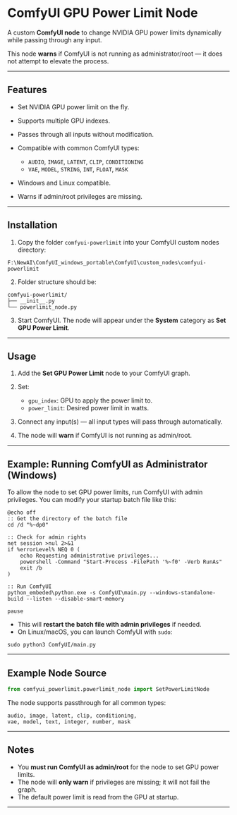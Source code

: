 # ComfyUI GPU Power Limit Node

A custom **ComfyUI node** to change NVIDIA GPU power limits dynamically while passing through any input.

This node **warns** if ComfyUI is not running as administrator/root — it does not attempt to elevate the process.

---

## Features

* Set NVIDIA GPU power limit on the fly.
* Supports multiple GPU indexes.
* Passes through all inputs without modification.
* Compatible with common ComfyUI types:

  * `AUDIO`, `IMAGE`, `LATENT`, `CLIP`, `CONDITIONING`
  * `VAE`, `MODEL`, `STRING`, `INT`, `FLOAT`, `MASK`
* Windows and Linux compatible.
* Warns if admin/root privileges are missing.

---

## Installation

1. Copy the folder `comfyui-powerlimit` into your ComfyUI custom nodes directory:

```
F:\NewAI\ComfyUI_windows_portable\ComfyUI\custom_nodes\comfyui-powerlimit
```

2. Folder structure should be:

```
comfyui-powerlimit/
├── __init__.py
└── powerlimit_node.py
```

3. Start ComfyUI. The node will appear under the **System** category as **Set GPU Power Limit**.

---

## Usage

1. Add the **Set GPU Power Limit** node to your ComfyUI graph.
2. Set:

   * `gpu_index`: GPU to apply the power limit to.
   * `power_limit`: Desired power limit in watts.
3. Connect any input(s) — all input types will pass through automatically.
4. The node will **warn** if ComfyUI is not running as admin/root.

---

## Example: Running ComfyUI as Administrator (Windows)

To allow the node to set GPU power limits, run ComfyUI with admin privileges. You can modify your startup batch file like this:

```
@echo off
:: Get the directory of the batch file
cd /d "%~dp0"

:: Check for admin rights
net session >nul 2>&1
if %errorLevel% NEQ 0 (
    echo Requesting administrative privileges...
    powershell -Command "Start-Process -FilePath '%~f0' -Verb RunAs"
    exit /b
)

:: Run ComfyUI
python_embeded\python.exe -s ComfyUI\main.py --windows-standalone-build --listen --disable-smart-memory

pause
```

* This will **restart the batch file with admin privileges** if needed.
* On Linux/macOS, you can launch ComfyUI with `sudo`:

```
sudo python3 ComfyUI/main.py
```

---

## Example Node Source

```python
from comfyui_powerlimit.powerlimit_node import SetPowerLimitNode
```

The node supports passthrough for all common types:

```
audio, image, latent, clip, conditioning,
vae, model, text, integer, number, mask
```

---

## Notes

* You **must run ComfyUI as admin/root** for the node to set GPU power limits.
* The node will **only warn** if privileges are missing; it will not fail the graph.
* The default power limit is read from the GPU at startup.

---
